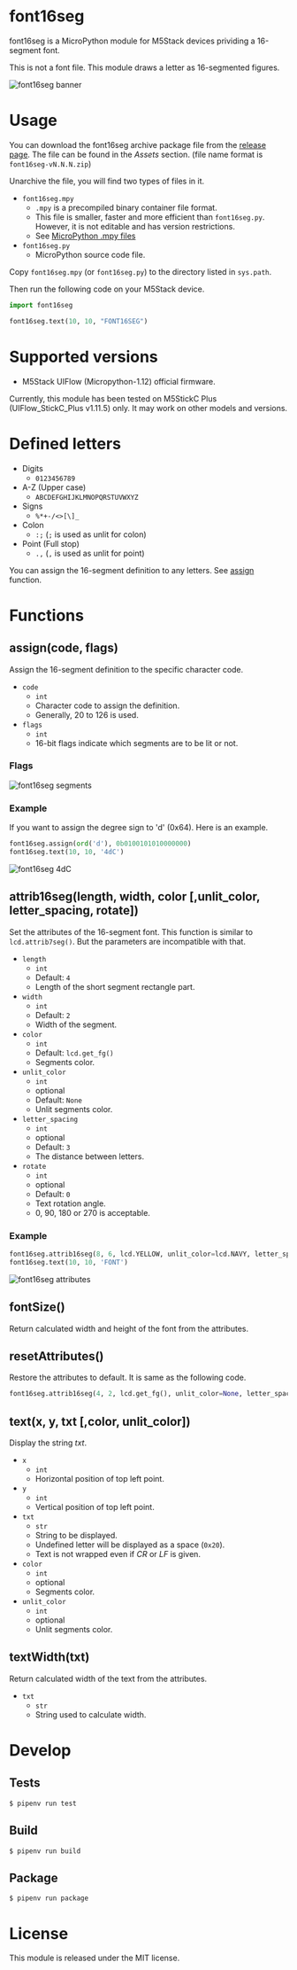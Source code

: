 # font16seg

font16seg is a MicroPython module for M5Stack devices prividing a 16-segment font.

This is not a font file.
This module draws a letter as 16-segmented figures.

![font16seg banner](docs/images/banner.jpg)

# Usage

You can download the font16seg archive package file from the [release page](https://github.com/zuku/font16seg/releases/latest).
The file can be found in the _Assets_ section. (file name format is `font16seg-vN.N.N.zip`)

Unarchive the file, you will find two types of files in it.

* `font16seg.mpy`
    * `.mpy` is a precompiled binary container file format.
    * This file is smaller, faster and more efficient than `font16seg.py`. However, it is not editable and has version restrictions.
    * See [MicroPython .mpy files](https://docs.micropython.org/en/latest/reference/mpyfiles.html)
* `font16seg.py`
    * MicroPython source code file.

Copy `font16seg.mpy` (or `font16seg.py`) to the directory listed in `sys.path`.

Then run the following code on your M5Stack device.

```python
import font16seg

font16seg.text(10, 10, "FONT16SEG")
```

# Supported versions

* M5Stack UIFlow (Micropython-1.12) official firmware.

Currently, this module has been tested on M5StickC Plus (UIFlow_StickC_Plus v1.11.5) only.
It may work on other models and versions.

# Defined letters

* Digits
    * `0123456789`
* A-Z (Upper case)
    * `ABCDEFGHIJKLMNOPQRSTUVWXYZ`
* Signs
    * `%*+-/<>[\]_`
* Colon
    * `:;` (`;` is used as unlit for colon)
* Point (Full stop)
    * `.,` (`,` is used as unlit for point)

You can assign the 16-segment definition to any letters. See [assign](#assigncode-flags) function.

# Functions

## assign(code, flags)

Assign the 16-segment definition to the specific character code.

* `code`
    * `int`
    * Character code to assign the definition.
    * Generally, 20 to 126 is used.
* `flags`
    * `int`
    *  16-bit flags indicate which segments are to be lit or not.

### Flags

![font16seg segments](docs/images/segments.png)

### Example
If you want to assign the degree sign to 'd' (0x64).
Here is an example.

```python
font16seg.assign(ord('d'), 0b0100101010000000)
font16seg.text(10, 10, '4dC')
```

![font16seg 4dC](docs/images/4dC.jpg)

## attrib16seg(length, width, color [,unlit_color, letter_spacing, rotate])

Set the attributes of the 16-segment font.
This function is similar to `lcd.attrib7seg()`. But the parameters are incompatible with that.

* `length`
    * `int`
    * Default: `4`
    * Length of the short segment rectangle part.
* `width`
    * `int`
    * Default: `2`
    * Width of the segment.
* `color`
    * `int`
    * Default: `lcd.get_fg()`
    * Segments color.
* `unlit_color`
    * `int`
    * optional
    * Default: `None`
    * Unlit segments color.
* `letter_spacing`
    * `int`
    * optional
    * Default: `3`
    * The distance between letters.
* `rotate`
    * `int`
    * optional
    * Default: `0`
    * Text rotation angle.
    * 0, 90, 180 or 270 is acceptable.

### Example

```python
font16seg.attrib16seg(8, 6, lcd.YELLOW, unlit_color=lcd.NAVY, letter_spacing=16)
font16seg.text(10, 10, 'FONT')
```
![font16seg attributes](docs/images/attributes.png)

## fontSize()

Return calculated width and height of the font from the attributes.

## resetAttributes()

Restore the attributes to default. It is same as the following code.

```python
font16seg.attrib16seg(4, 2, lcd.get_fg(), unlit_color=None, letter_spacing=3, rotate=0)
```

## text(x, y, txt [,color, unlit_color])

Display the string _txt_.

* `x`
    * `int`
    * Horizontal position of top left point.
* `y`
    * `int`
    * Vertical position of top left point.
* `txt`
    * `str`
    * String to be displayed.
    * Undefined letter will be displayed as a space (`0x20`).
    * Text is not wrapped even if _CR_ or _LF_ is given.
* `color`
    * `int`
    * optional
    * Segments color.
* `unlit_color`
    * `int`
    * optional
    * Unlit segments color.

## textWidth(txt)

Return calculated width of the text from the attributes.

* `txt`
    * `str`
    * String used to calculate width.

# Develop

## Tests
```
$ pipenv run test
```

## Build
```
$ pipenv run build
```

## Package
```
$ pipenv run package
```

# License

This module is released under the MIT license.
